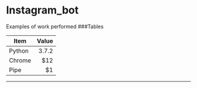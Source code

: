 # Instagram_bot
 Examples of work performed
###Tables
                    

| Item      | Value |
| --------- | -----:|
| Python  | 3.7.2 |
| Chrome     |   $12 |
| Pipe      |    $1 |


                
----
